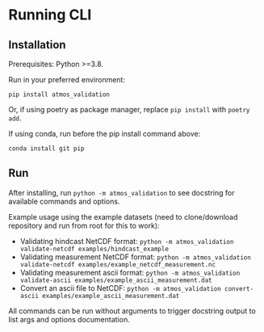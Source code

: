 # Running CLI

## Installation

Prerequisites: Python >=3.8.

Run in your preferred environment:

```pip install atmos_validation```

Or, if using poetry as package manager, replace ```pip install``` with ```poetry add```.

If using conda, run before the pip install command above:

```conda install git pip```

## Run

After installing, run ```python -m atmos_validation``` to see docstring for available commands and options.

Example usage using the example datasets (need to clone/download repository and run from root for this to work):

- Validating hindcast NetCDF format: ```python -m atmos_validation validate-netcdf examples/hindcast_example```
- Validating measurement NetCDF format: ```python -m atmos_validation validate-netcdf examples/example_netcdf_measurement.nc```
- Validating measurement ascii format: ```python -m atmos_validation validate-ascii examples/example_ascii_measurement.dat```
- Convert an ascii file to NetCDF: ```python -m atmos_validation convert-ascii examples/example_ascii_measurement.dat```

All commands can be run without arguments to trigger docstring output to list args and options documentation.
